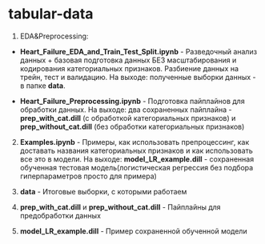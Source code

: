 # tabular-data
1. EDA&Preprocessing:
  * **Heart_Failure_EDA_and_Train_Test_Split.ipynb** - Разведочный анализ данных + базовая подготовка данных БЕЗ масштабирования и кодирования категориальных признаков. 
  Разбиение данных на трейн, тест и валидацию. 
  На выходе: полученные выборки данных - в папке **data**.

  * **Heart_Failure_Preprocessing.ipynb** - Подготовка пайплайнов для обработки данных. 
  На выходе: два сохраненных пайплайна - **prep_with_cat.dill** (с обработкой категориальных признаков) и **prep_without_cat.dill** (без обработки категориальных признаков)

2. **Examples.ipynb** - Примеры, как использовать препроцессинг, как доставать названия категориальных признаков и как использовать все это в модели. 
На выходе: **model_LR_example.dill** - сохраненная обученная тестовая модель(логистическая регрессия без подбора гиперпараметров просто для примера)

3. **data** - Итоговые выборки, с которыми работаем
4. **prep_with_cat.dill** и **prep_without_cat.dill** - Пайплайны для предобработки данных
5. **model_LR_example.dill** - Пример сохраненной обученной модели
